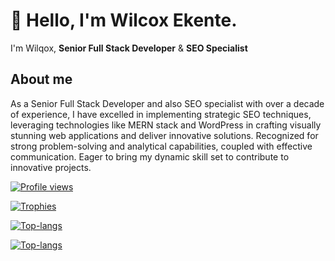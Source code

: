 # 👋 Hello, I'm Wilcox Ekente.

I'm Wilqox, **Senior Full Stack Developer** &amp; **SEO Specialist** 

## About me

As a Senior Full Stack Developer and also SEO specialist with over a decade of experience, I have excelled in implementing strategic SEO techniques,
leveraging technologies like MERN stack and WordPress in crafting visually stunning web applications and deliver innovative solutions. Recognized for
strong problem-solving and analytical capabilities, coupled with effective communication. Eager to bring my dynamic skill set to contribute to innovative
projects.

[![Profile views](https://komarev.com/ghpvc/?username=poxii&label=Profile+views&color=blue&style=flat&abbreviated=0)](#)

[![Trophies](https://github-profile-trophy.vercel.app/?username=poxii&margin-w=15&margin-h=15&no-frame=true&no-bg=true&theme=darkhub&row=1)](#)

[![Top-langs](https://github-readme-stats.vercel.app/api/top-langs/?username=poxii&layout=compact&theme=transparent&margin-right=10)](#)

[![Top-langs](https://github-readme-stats.vercel.app/api/?username=poxii&show_icons=true&locale=en&theme=transparent)](#)

